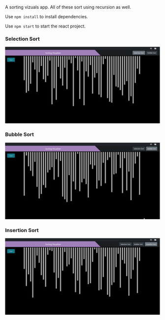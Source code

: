 A sorting vizuals app. All of these sort using recursion as well.

Use `npm install` to install dependencies.

Use `npm start` to start the react project.

### Selection Sort

![](sortingGifs/SelectionSort.gif)

### Bubble Sort

![](sortingGifs/BubbleSort.gif)

### Insertion Sort

![](sortingGifs/InsertionSort.gif)